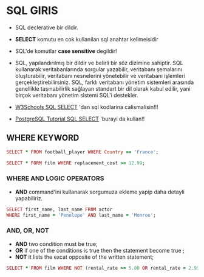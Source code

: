 # SQL GIRIS
* SQL declerative bir dildir. 


* **SELECT** komutu en cok kullanilan sql anahtar kelimeisidir


* SQL'de komutlar **case sensitive** degildir!


* SQL, yapılandırılmış bir dildir ve belirli bir söz dizimine sahiptir. SQL kullanarak veritabanlarında sorgular yazabilir, veritabanı şemalarını oluşturabilir, veritabanı nesnelerini yönetebilir ve veritabanı işlemleri gerçekleştirebilirsiniz. SQL, farklı veritabanı yönetim sistemleri arasında genellikle taşınabilirlik sağlayan standart bir dil olarak kabul edilir, yani birçok veritabanı yönetim sistemi SQL'i destekler.


* [W3Schools SQL SELECT](https://www.w3schools.com/sql/sql_select.asp) 'dan sql kodlarina calismalisin!!!


* [PostgreSQL Tutorial SQL SELECT](https://www.postgresqltutorial.com/postgresql-tutorial/postgresql-select/) 'burayi da kullan!!


## WHERE KEYWORD

```RUBY
SELECT * FROM football_player WHERE Country == 'France';
```


```RUBY
SELECT * FORM film WHERE replacement_cost >= 12.99;
```

### WHERE AND LOGIC OPERATORS
* **AND** command'ini kullanarak sorgumuza ekleme yapip daha detayli yapabiliriz.


```RUBY
SELECT first_name, last_name FROM actor
WHERE first_name = 'Penelope' AND last_name = 'Monroe';
```

### AND, OR, NOT
* **AND** two condition must be true;
* **OR** if one of the conditions is true then the statement become true ;
* **NOT** it lists the excat opposite of the written statement;

```RUBY
SELECT * FROM film WHERE NOT (rental_rate >= 5.00 OR rental_rate = 2.99);
```
